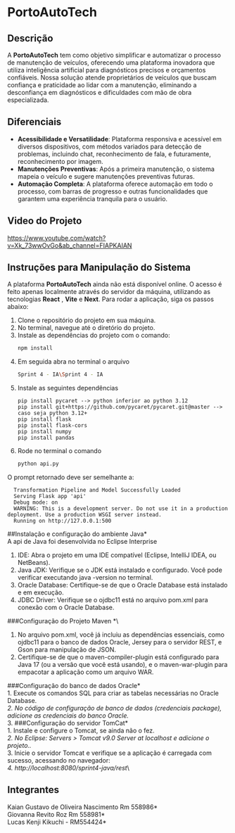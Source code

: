 # PortoAutoTech

## Descrição

A **PortoAutoTech** tem como objetivo simplificar e automatizar o processo de manutenção de veículos, oferecendo uma plataforma inovadora que utiliza inteligência artificial para diagnósticos precisos e orçamentos confiáveis. Nossa solução atende proprietários de veículos que buscam confiança e praticidade ao lidar com a manutenção, eliminando a desconfiança em diagnósticos e dificuldades com mão de obra especializada.

## Diferenciais

- **Acessibilidade e Versatilidade**: Plataforma responsiva e acessível em diversos dispositivos, com métodos variados para detecção de problemas, incluindo chat, reconhecimento de fala, e futuramente, reconhecimento por imagem.
- **Manutenções Preventivas**: Após a primeira manutenção, o sistema mapeia o veículo e sugere manutenções preventivas futuras.
- **Automação Completa**: A plataforma oferece automação em todo o processo, com barras de progresso e outras funcionalidades que garantem uma experiência tranquila para o usuário.

## Video do Projeto
https://www.youtube.com/watch?v=Xk_73wwOvGo&ab_channel=FIAPKAIAN

## Instruções para Manipulação do Sistema

A plataforma **PortoAutoTech** ainda não está disponível online. O acesso é feito apenas localmente através do servidor da máquina, utilizando as tecnologias **React** , **Vite** e **Next**. Para rodar a aplicação, siga os passos abaixo:

1. Clone o repositório do projeto em sua máquina.
2. No terminal, navegue até o diretório do projeto.
3. Instale as dependências do projeto com o comando:
   ```bash
   npm install

4. Em seguida abra no terminal o arquivo
   ```bash
   Sprint 4 - IA\Sprint 4 - IA

5. Instale as seguintes dependências
    ```
    pip install pycaret --> python inferior ao python 3.12
    pip install git+https://github.com/pycaret/pycaret.git@master --> caso seja python 3.12+
    pip install flask
    pip install flask-cors
    pip install numpy
    pip install pandas

6. Rode no terminal o comando
   ```bash
   python api.py
  O prompt retornado deve ser semelhante a:
  
      Transformation Pipeline and Model Successfully Loaded
      Serving Flask app 'api'
      Debug mode: on
      WARNING: This is a development server. Do not use it in a production deployment. Use a production WSGI server instead.
      Running on http://127.0.0.1:500


##Instalação e configuração do ambiente Java*\
   A api de Java foi desenvolvida no Eclipse Interprise
   
   1. IDE: Abra o projeto em uma IDE compatível (Eclipse, IntelliJ IDEA, ou NetBeans).
   2. Java JDK: Verifique se o JDK está instalado e configurado. Você pode verificar executando java -version no terminal.
   3. Oracle Database: Certifique-se de que o Oracle Database está instalado e em execução.
   4. JDBC Driver: Verifique se o ojdbc11 está no arquivo pom.xml para conexão com o Oracle Database.
   
   ###Configuração do Projeto Maven *\
   1. No arquivo pom.xml, você já incluiu as dependências essenciais, como ojdbc11 para o banco de dados Oracle, Jersey para o servidor REST, e Gson para manipulação de JSON.
   2. Certifique-se de que o maven-compiler-plugin está configurado para Java 17 (ou a versão que você está usando), e o maven-war-plugin para empacotar a aplicação como um arquivo WAR.

   
   ###Configuração do banco de dados Oracle*\
      1. Execute os comandos SQL para criar as tabelas necessárias no Oracle Database.*\
      2. No código de configuração de banco de dados (credenciais package), adicione as credenciais do banco Oracle.*\
      3. 
   ###Configuração do servidor TomCat*\
      1. Instale e configure o Tomcat, se ainda não o fez.*\
      2. No Eclipse: Servers > Tomcat v9.0 Server at localhost e adicione o projeto..*\
      3. Inicie o servidor Tomcat e verifique se a aplicação é carregada com sucesso, acessando no navegador:*\
      4. http://localhost:8080/sprint4-java/rest*\

## Integrantes

Kaian Gustavo de Oliveira Nascimento Rm 558986*\
Giovanna Revito Roz Rm 558981*\
Lucas Kenji Kikuchi - RM554424*
